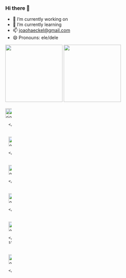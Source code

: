 ### Hi there 👋


- 🔭 I’m currently working on 
- 🌱 I’m currently learning 
- 📫 joaohaeckel@gmail.com 
- 😄 Pronouns: ele/dele

<div>
        <a href=""></a>
        <!-- Colocando a 1 tabela - GitHub Stats -->
        <img height="180em"
            src="http://github-readme-stats.vercel.app/api?username=JvHaeckel&show_icons=true&theme=aura&include_all_commits=true&count_private=true"
            alt="">
        <!-- Colocando a 2 tabela - Most Used Languages -->
        <img height="180em"
            src="http://github-readme-stats.vercel.app/api/top-langs/?username=JvHaeckel&layout=compact&langs_count=16&theme=aura">
    </div>
     <div class="row" style="width: 0;">
        <link rel="stylesheet" href="https://cdn.jsdelivr.net/gh/devicons/devicon@v2.15.1/devicon.min.css">
    </div>
    <div class="coluna" style="display: inline_block; float: left;width: 10;"> <br>
        <img height="30" width="40" display: table;"
            src="https://cdn.jsdelivr.net/gh/devicons/devicon/icons/angularjs/angularjs-original.svg" alt="joao-Js">
    </div>
    <div class="coluna" style="display: inline_block; float: left;width: 10;"> <br>
        <img height="30" width="40" style=" display: table;"
            src="https://cdn.jsdelivr.net/gh/devicons/devicon/icons/canva/canva-original.svg" alt="joao-Js">

    </div>
   <div class="coluna" style="display: inline_block; float: left;width: 10;"> <br>
        <img height="30" width="40" style="
        display: table;" src="https://cdn.jsdelivr.net/gh/devicons/devicon/icons/css3/css3-original.svg" alt="joao-Js">

    </div>
   <div class="coluna" style="display: inline_block; float: left;width: 10;"> <br>
        <img height="30" width="40" style="
        display: table;" src="https://cdn.jsdelivr.net/gh/devicons/devicon/icons/docker/docker-original.svg"
            alt="joao-Js">

    </div>
   <div class="coluna" style="display: inline_block; float: left; width: 10;"> <br>
        <img align="center" height="30" width="40" style="
        display: table;" src="https://cdn.jsdelivr.net/gh/devicons/devicon/icons/gitlab/gitlab-original.svg"
            alt="joao-Js">

    </div>
   <div class="coluna" style="display: inline_block; float: left;width: 10;"> <br>
        <img height="30" width="40" style="
        display: table;" src="https://cdn.jsdelivr.net/gh/devicons/devicon/icons/html5/html5-original.svg"
            alt="joao-Js">

    </div style>
   <div class="coluna" style="display: inline_block; float: left;width: 10;"> <br>
        <img height="30" width="40" style="
        display: table;" src="https://cdn.jsdelivr.net/gh/devicons/devicon/icons/java/java-original.svg" alt="joao-Js">

    </div>

